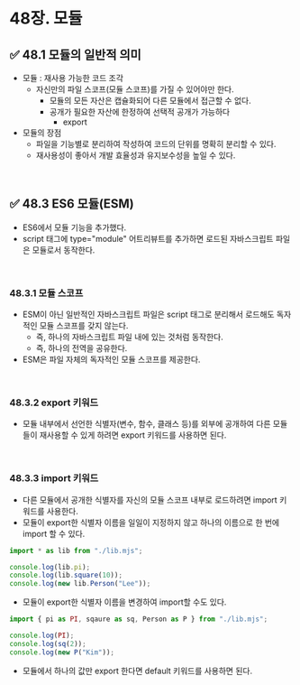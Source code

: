 # 48장. 모듈

## ✅ 48.1 모듈의 일반적 의미

- 모듈 : 재사용 가능한 코드 조각
  - 자신만의 파일 스코프(모듈 스코프)를 가질 수 있어야만 한다.
    - 모듈의 모든 자산은 캡슐화되어 다른 모듈에서 접근할 수 없다.
    - 공개가 필요한 자산에 한정하여 선택적 공개가 가능하다
      - export
- 모듈의 장점
  - 파일을 기능별로 분리하여 작성하여 코드의 단위를 명확히 분리할 수 있다.
  - 재사용성이 좋아서 개발 효율성과 유지보수성을 높일 수 있다.

<br/>

## ✅ 48.3 ES6 모듈(ESM)

- ES6에서 모듈 기능을 추가했다.
- script 태그에 type="module" 어트리뷰트를 추가하면 로드된 자바스크립트 파일은 모듈로서 동작한다.

<br/>

### 48.3.1 모듈 스코프

- ESM이 아닌 일반적인 자바스크립트 파일은 script 태그로 분리해서 로드해도 독자적인 모듈 스코프를 갖지 않는다.
  - 즉, 하나의 자바스크립트 파일 내에 있는 것처럼 동작한다.
  - 즉, 하나의 전역을 공유한다.
- ESM은 파일 자체의 독자적인 모듈 스코프를 제공한다.

<br/>

### 48.3.2 export 키워드

- 모듈 내부에서 선언한 식별자(변수, 함수, 클래스 등)를 외부에 공개하여 다른 모듈들이 재사용할 수 있게 하려면 export 키워드를 사용하면 된다.

<br/>

### 48.3.3 import 키워드

- 다른 모듈에서 공개한 식별자를 자신의 모듈 스코프 내부로 로드하려면 import 키워드를 사용한다.
- 모듈이 export한 식별자 이름을 일일이 지정하지 않고 하나의 이름으로 한 번에 import 할 수 있다.

```jsx
import * as lib from "./lib.mjs";

console.log(lib.pi);
console.log(lib.square(10));
console.log(new lib.Person("Lee"));
```

- 모듈이 export한 식별자 이름을 변경하여 import할 수도 있다.

```jsx
import { pi as PI, sqaure as sq, Person as P } from "./lib.mjs";

console.log(PI);
console.log(sq(2));
console.log(new P("Kim"));
```

- 모듈에서 하나의 값만 export 한다면 default 키워드를 사용하면 된다.
